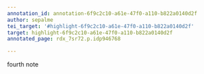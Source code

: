 ```yaml
---
annotation_id: annotation-6f9c2c10-a61e-47f0-a110-b822a0140d2f
author: sepalme
tei_target: '#highlight-6f9c2c10-a61e-47f0-a110-b822a0140d2f'
target: highlight-6f9c2c10-a61e-47f0-a110-b822a0140d2f
annotated_page: rdx_7sr72.p.idp946768

---
```

fourth note